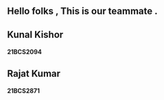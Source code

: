 Hello folks , This is our teammate .
-----------------------------------------------------------------
   <h2 class> Kunal Kishor </h2>
  <h4><strong>21BCS2094</strong></h4>
  
 
 <h2 class>Rajat Kumar </h2>
  <h4><strong>21BCS2871 </strong></h4>
